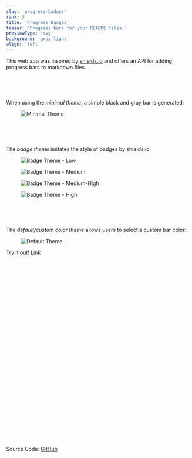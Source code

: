 ```yaml
---
slug: 'progress-badges'
rank: 3
title: 'Progress Badges'
teaser: 'Progress bars for your README files.'
previewType: 'svg'
background: 'gray-light'
align: 'left'
---
```


This web app was inspired by <a class="link" href="https://shields.io/">shields.io</a> and offers an API 
for adding progress bars to markdown files.

<br><br><br>

When using the *minimal theme*, a simple black and gray bar is generated:

<figure class="stretch">
<img src="portfolio/progress-badges/minimal.svg" alt="Minimal Theme"/>
</figure>

<br><br><br>


The *badge theme* imitates the style of badges by shields.io:

<section class="figrow">
<figure>
<img src="portfolio/progress-badges/badge_low.svg" alt="Badge Theme - Low"/>
</figure>

<figure>
<img src="portfolio/progress-badges/badge_medium.svg" alt="Badge Theme - Medium"/>
</figure>

<figure>
<img src="portfolio/progress-badges/badge_medium_high.svg" alt="Badge Theme - Medium-High"/>
</figure>

<figure>
<img src="portfolio/progress-badges/badge_high.svg" alt="Badge Theme - High"/>
</figure>
</section>

<br><br><br>

The *default/custom color theme* allows users to select a custom bar color:

<figure class="stretch">
<img src="portfolio/progress-badges/default.svg" alt="Default Theme"/>
</figure>

<span class="meta">Try it out!</span>
<a href="https://progressbadges.herokuapp.com/" class="link">Link
<svg viewBox="0 0 24 24" class="icon icon-inline"><use xlink:href="icons/sprite.svg#link"/></svg></a>

<span class="meta">Source Code:</span>
<a href="https://github.com/LenaSchnedlitz/progress" class="link">GitHub
<svg viewBox="0 0 24 24" class="icon icon-inline"><use xlink:href="icons/sprite.svg#link"/></svg></a>

